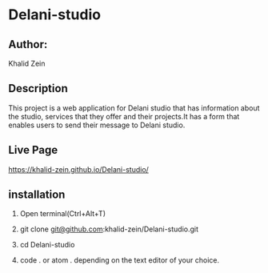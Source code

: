 # Delani-studio
## Author:

Khalid Zein

## Description

This project is a web application for Delani studio that has information about the studio, services that they offer and their projects.It has a form that enables users to send their message to Delani studio.

## Live Page

https://khalid-zein.github.io/Delani-studio/

## installation

1. Open terminal(Ctrl+Alt+T)

2. git clone git@github.com:khalid-zein/Delani-studio.git

3. cd Delani-studio

4. code . or atom . depending on the text editor of your choice.
